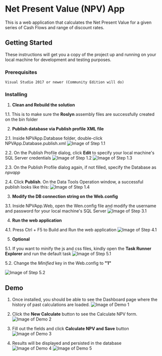 # Net Present Value (NPV) App

This is a web application that calculates the Net Present Value for a given series of Cash Flows and range of discount rates.

## Getting Started

These instructions will get you a copy of the project up and running on your local machine for development and testing purposes.



### Prerequisites

```
Visual Studio 2017 or newer (Community Edition will do)
```


### Installing

1. **Clean and Rebuild the solution**

1.1. This is to make sure the **Roslyn** assembly files are successfully created on the bin folder

2. **Publish database via Publish profile XML file**

2.1. Inside NPVApp.Database folder, double-click NPVApp.Database.publish.xml
![Image of Step 1.1](https://user-images.githubusercontent.com/6851315/61589553-1e3e4e80-abde-11e9-8353-512fd4559b4e.png)

2.2. On the Publish Profile dialog, click **Edit** to specify your local machine's SQL Server credentials
![Image of Step 1.2](https://user-images.githubusercontent.com/6851315/61589565-5cd40900-abde-11e9-91b7-a4014f4fb6bc.png)
![Image of Step 1.3](https://user-images.githubusercontent.com/6851315/61589574-90169800-abde-11e9-8bc8-2806f1a48521.png)

2.3. On the Publish Profile dialog again, if not filled, specify the Database as _*npvapp*_

2.4. Click **Publish**. On the Data Tools Operation window, a successful publish looks like this:
![Image of Step 1.4](https://user-images.githubusercontent.com/6851315/61589589-c8b67180-abde-11e9-8286-39a4dfc7b053.png)


3. **Modify the DB connection string on the Web.config**

3.1. Inside NPVApp.Web, open the Wen.config file and modify the username and password for your local machine's SQL Server
![Image of Step 3.1](https://user-images.githubusercontent.com/6851315/61589638-7de92980-abdf-11e9-896b-d215ce5c8493.png)


4. **Run the web application**

4.1. Press Ctrl + F5 to Build and Run the web application
![Image of Step 4.1](https://user-images.githubusercontent.com/6851315/61589679-239c9880-abe0-11e9-86e1-e064f468c748.png)

5. **Optional**

5.1. If you want to minify the js and css files, kindly open the **Task Runner Explorer** and run the default task
![Image of Step 5.1](https://user-images.githubusercontent.com/6851315/61605565-b4bf4e00-ac78-11e9-9afe-218f1fa12c5d.png)

5.2. Change the *Minified* key in the Web.config to **"1"**

![Image of Step 5.2](https://user-images.githubusercontent.com/6851315/61605566-b7ba3e80-ac78-11e9-88f7-64da496f2a88.png)




## Demo

1. Once installed, you should be able to see the Dashboard page where the history of past calculations are loaded. 
![Image of Demo 1](https://user-images.githubusercontent.com/6851315/61604015-7aeb4900-ac72-11e9-98f1-9d012ceb5268.png)

2. Click the **New Calculate** button to see the Calculate NPV form.
![Image of Demo 2](https://user-images.githubusercontent.com/6851315/61604392-ef72b780-ac73-11e9-8446-82490a884675.png)

3. Fill out the fields and click **Calculate NPV and Save** button
![Image of Demo 3](https://user-images.githubusercontent.com/6851315/61604473-395b9d80-ac74-11e9-91f0-0d880b8643bd.png)

4. Results will be displayed and persisted in the database
![Image of Demo 4](https://user-images.githubusercontent.com/6851315/61604477-3e205180-ac74-11e9-8221-92ec23bbceb1.png)
![Image of Demo 5](https://user-images.githubusercontent.com/6851315/61604515-67d97880-ac74-11e9-912a-470807e584f6.png)
